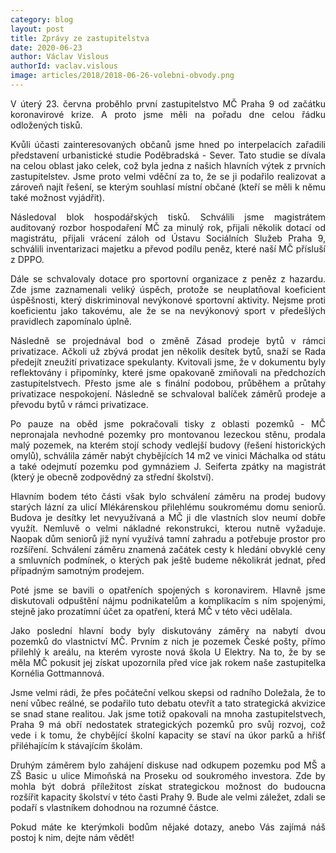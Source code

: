 ```yaml
---
category: blog
layout: post
title: Zprávy ze zastupitelstva
date: 2020-06-23
author: Václav Vislous
authorId: vaclav.vislous
image: articles/2018/2018-06-26-volebni-obvody.png
---
```


<p style='text-align: justify;'>V úterý 23. června proběhlo první zastupitelstvo MČ Praha 9 od začátku koronavirové krize. A proto jsme měli na pořadu dne celou řádku odložených tisků.</p>
<p style='text-align: justify;'>Kvůli účasti zainteresovaných občanů jsme hned po interpelacích zařadili představení urbanistické studie Poděbradská - Sever. Tato studie se dívala na celou oblast jako celek, což byla jedna z našich hlavních výtek z prvních zastupitelstev. Jsme proto velmi vděční za to, že se ji podařilo realizovat a zároveň najít řešení, se kterým souhlasí místní občané (kteří se měli k němu také možnost vyjádřit).</p>
<p style='text-align: justify;'>Následoval blok hospodářských tisků. Schválili jsme magistrátem auditovaný rozbor hospodaření MČ za minulý rok, přijali několik dotací od magistrátu, přijali vrácení záloh od Ústavu Sociálních Služeb Praha 9, schválili inventarizaci majetku a převod podílu peněz, které naší MČ přísluší z DPPO. </p>
<p style='text-align: justify;'>Dále se schvalovaly dotace pro sportovní organizace z peněz z hazardu. Zde jsme zaznamenali veliký úspěch, protože se neuplatňoval koeficient úspěšnosti, který diskriminoval nevýkonové sportovní aktivity. Nejsme proti koeficientu jako takovému, ale že se na nevýkonový sport v předešlých pravidlech zapomínalo úplně. </p>
<p style='text-align: justify;'>Následně se projednával bod o změně Zásad prodeje bytů v rámci privatizace. Ačkoli už zbývá prodat jen několik desítek bytů, snaží se Rada předejít zneužití privatizace spekulanty. Kvitovali jsme, že v dokumentu byly reflektovány i připomínky, které jsme opakovaně zmiňovali na předchozích zastupitelstvech. Přesto jsme ale s finální podobou, průběhem a průtahy privatizace nespokojení. Následně se schvaloval balíček záměrů prodeje a převodu bytů v rámci privatizace.</p>
<p style='text-align: justify;'>Po pauze na oběd jsme pokračovali tisky z oblasti pozemků - MČ nepronajala nevhodné pozemky pro montovanou lezeckou stěnu, prodala malý pozemek, na kterém stojí schody vedlejší budovy (řešení historických omylů), schválila záměr nabýt chybějících 14 m2 ve vinici Máchalka od státu a také odejmutí pozemku pod gymnáziem J. Seiferta zpátky na magistrát (který je obecně zodpovědný za střední školství). </p>
<p style='text-align: justify;'>Hlavním bodem této části však bylo schválení záměru na prodej budovy starých lázní za ulicí Mlékárenskou přilehlému soukromému domu seniorů. Budova je desítky let nevyužívaná a MČ ji dle vlastních slov neumí dobře využít. Nemluvě o velmi nákladné rekonstrukci, kterou nutně vyžaduje. Naopak dům seniorů již nyní využívá tamní zahradu a potřebuje prostor pro rozšíření. Schválení záměru znamená začátek cesty k hledání obvyklé ceny a smluvních podmínek, o kterých pak ještě budeme několikrát jednat, před případným samotným prodejem.</p>
<p style='text-align: justify;'>Poté jsme se bavili o opatřeních spojených s koronavirem. Hlavně jsme diskutovali odpuštění nájmu podnikatelům a komplikacím s ním spojenými, stejně jako prozatímní účet za opatření, která MČ v této věci udělala.</p>
<p style='text-align: justify;'>Jako poslední hlavní body byly diskutovány záměry na nabytí dvou pozemků do vlastnictví MČ. Prvním z nich je pozemek České pošty, přímo přilehlý k areálu, na kterém vyroste nová škola U Elektry. Na to, že by se měla MČ pokusit jej získat upozornila před více jak rokem naše zastupitelka Kornélia Gottmannová. </p>
<p style='text-align: justify;'>Jsme velmi rádi, že přes počáteční velkou skepsi od radního Doležala, že to není vůbec reálné, se podařilo tuto debatu otevřít a tato strategická akvizice se snad stane realitou. Jak jsme totiž opakovali na mnoha zastupitelstvech, Praha 9 má obří nedostatek strategických pozemků pro svůj rozvoj, což vede i k tomu, že chybějící školní kapacity se staví na úkor parků a hřišť přiléhajícím k stávajícím školám. </p>
<p style='text-align: justify;'>Druhým záměrem bylo zahájení diskuse nad odkupem pozemku pod MŠ a ZŠ Basic u ulice Mimoňská na Proseku od soukromého investora. Zde by mohla být dobrá příležitost získat strategickou možnost do budoucna rozšířit kapacity školství v této časti Prahy 9. Bude ale velmi záležet, zdali se podaří s vlastníkem dohodnou na rozumné částce.</p>
<p style='text-align: justify;'>Pokud máte ke kterýmkoli bodům nějaké dotazy, anebo Vás zajímá náš postoj k nim, dejte nám vědět!</p>
